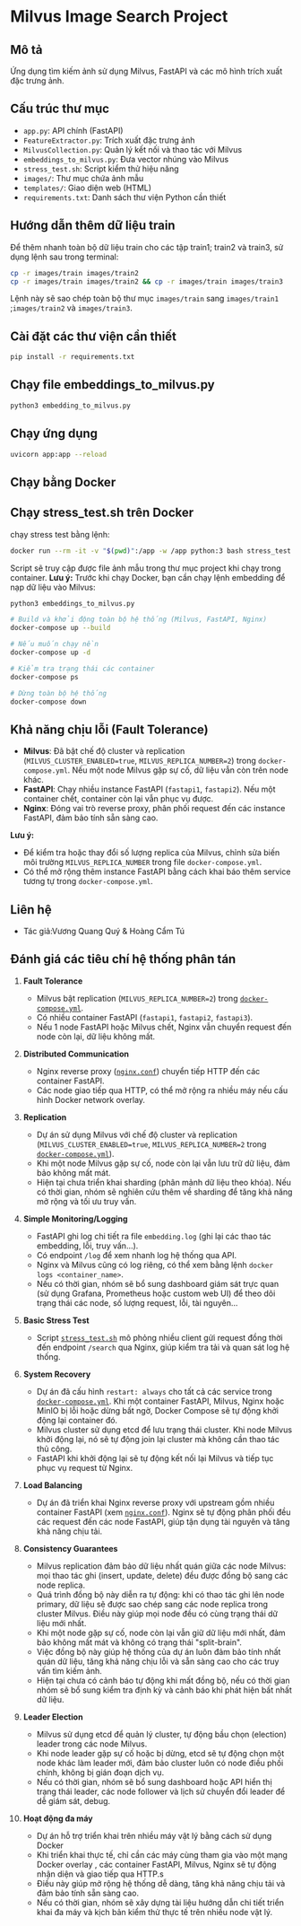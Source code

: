 # Milvus Image Search Project

## Mô tả
Ứng dụng tìm kiếm ảnh sử dụng Milvus, FastAPI và các mô hình trích xuất đặc trưng ảnh.

## Cấu trúc thư mục
- `app.py`: API chính (FastAPI)
- `FeatureExtractor.py`: Trích xuất đặc trưng ảnh
- `MilvusCollection.py`: Quản lý kết nối và thao tác với Milvus
- `embeddings_to_milvus.py`: Đưa vector nhúng vào Milvus
- `stress_test.sh`: Script kiểm thử hiệu năng
- `images/`: Thư mục chứa ảnh mẫu
- `templates/`: Giao diện web (HTML)
- `requirements.txt`: Danh sách thư viện Python cần thiết

## Hướng dẫn thêm dữ liệu train

Để thêm nhanh toàn bộ dữ liệu train cho các tập train1; train2 và train3, sử dụng lệnh sau trong terminal:
```bash
cp -r images/train images/train2
cp -r images/train images/train2 && cp -r images/train images/train3
```
Lệnh này sẽ sao chép toàn bộ thư mục `images/train` sang `images/train1` ;`images/train2` và `images/train3`.

## Cài đặt các thư viện cần thiết 
```bash
pip install -r requirements.txt
```
## Chạy file embeddings_to_milvus.py 
```bash
python3 embedding_to_milvus.py

```
## Chạy ứng dụng
```bash
uvicorn app:app --reload
```

## Chạy bằng Docker

## Chạy stress_test.sh trên Docker
 chạy stress test bằng lệnh:

```bash
docker run --rm -it -v "$(pwd)":/app -w /app python:3 bash stress_test.sh
```

Script sẽ truy cập được file ảnh mẫu trong thư mục project khi chạy trong container.
**Lưu ý:**
Trước khi chạy Docker, bạn cần chạy lệnh embedding để nạp dữ liệu vào Milvus:
```bash
python3 embeddings_to_milvus.py
```

```bash
# Build và khởi động toàn bộ hệ thống (Milvus, FastAPI, Nginx)
docker-compose up --build

# Nếu muốn chạy nền 
docker-compose up -d

# Kiểm tra trạng thái các container
docker-compose ps

# Dừng toàn bộ hệ thống
docker-compose down
```
## Khả năng chịu lỗi (Fault Tolerance)

- **Milvus**: Đã bật chế độ cluster và replication (`MILVUS_CLUSTER_ENABLED=true`, `MILVUS_REPLICA_NUMBER=2`) trong `docker-compose.yml`. Nếu một node Milvus gặp sự cố, dữ liệu vẫn còn trên node khác.
- **FastAPI**: Chạy nhiều instance FastAPI (`fastapi1`, `fastapi2`). Nếu một container chết, container còn lại vẫn phục vụ được.
- **Nginx**: Đóng vai trò reverse proxy, phân phối request đến các instance FastAPI, đảm bảo tính sẵn sàng cao.

**Lưu ý:**  
- Để kiểm tra hoặc thay đổi số lượng replica của Milvus, chỉnh sửa biến môi trường `MILVUS_REPLICA_NUMBER` trong file `docker-compose.yml`.
- Có thể mở rộng thêm instance FastAPI bằng cách khai báo thêm service tương tự trong `docker-compose.yml`.



## Liên hệ
- Tác giả:Vương Quang Quý & Hoàng Cẩm Tú
## Đánh giá các tiêu chí hệ thống phân tán

1. **Fault Tolerance**  
   - Milvus bật replication (`MILVUS_REPLICA_NUMBER=2`) trong [`docker-compose.yml`](docker-compose.yml:1).
   - Có nhiều container FastAPI (`fastapi1`, `fastapi2`, `fastapi3`).
   - Nếu 1 node FastAPI hoặc Milvus chết, Nginx vẫn chuyển request đến node còn lại, dữ liệu không mất.

2. **Distributed Communication**  
   - Nginx reverse proxy ([`nginx.conf`](nginx.conf:3)) chuyển tiếp HTTP đến các container FastAPI.
   - Các node giao tiếp qua HTTP, có thể mở rộng ra nhiều máy nếu cấu hình Docker network overlay.

3. **Replication**
   - Dự án sử dụng Milvus với chế độ cluster và replication (`MILVUS_CLUSTER_ENABLED=true`, `MILVUS_REPLICA_NUMBER=2` trong [`docker-compose.yml`](docker-compose.yml:1)).
   - Khi một node Milvus gặp sự cố, node còn lại vẫn lưu trữ dữ liệu, đảm bảo không mất mát.
   - Hiện tại chưa triển khai sharding (phân mảnh dữ liệu theo khóa). Nếu có thời gian, nhóm sẽ nghiên cứu thêm về sharding để tăng khả năng mở rộng và tối ưu truy vấn.

4. **Simple Monitoring/Logging**
   - FastAPI ghi log chi tiết ra file `embedding.log` (ghi lại các thao tác embedding, lỗi, truy vấn...).
   - Có endpoint `/log` để xem nhanh log hệ thống qua API.
   - Nginx và Milvus cũng có log riêng, có thể xem bằng lệnh `docker logs <container_name>`.
   - Nếu có thời gian, nhóm sẽ bổ sung dashboard giám sát trực quan (sử dụng Grafana, Prometheus hoặc custom web UI) để theo dõi trạng thái các node, số lượng request, lỗi, tài nguyên...


5. **Basic Stress Test**  
   - Script [`stress_test.sh`](stress_test.sh:1) mô phỏng nhiều client gửi request đồng thời đến endpoint `/search` qua Nginx, giúp kiểm tra tải và quan sát log hệ thống.

6. **System Recovery**
   - Dự án đã cấu hình `restart: always` cho tất cả các service trong [`docker-compose.yml`](docker-compose.yml:1). Khi một container FastAPI, Milvus, Nginx hoặc MinIO bị lỗi hoặc dừng bất ngờ, Docker Compose sẽ tự động khởi động lại container đó.
   - Milvus cluster sử dụng etcd để lưu trạng thái cluster. Khi node Milvus khởi động lại, nó sẽ tự động join lại cluster mà không cần thao tác thủ công.
   - FastAPI khi khởi động lại sẽ tự động kết nối lại Milvus và tiếp tục phục vụ request từ Nginx.
7. **Load Balancing**
   - Dự án đã triển khai Nginx reverse proxy với upstream gồm nhiều container FastAPI (xem [`nginx.conf`](nginx.conf:4)). Nginx sẽ tự động phân phối đều các request đến các node FastAPI, giúp tận dụng tài nguyên và tăng khả năng chịu tải.

8. **Consistency Guarantees**
    - Milvus replication đảm bảo dữ liệu nhất quán giữa các node Milvus: mọi thao tác ghi (insert, update, delete) đều được đồng bộ sang các node replica.
    - Quá trình đồng bộ này diễn ra tự động: khi có thao tác ghi lên node primary, dữ liệu sẽ được sao chép sang các node replica trong cluster Milvus. Điều này giúp mọi node đều có cùng trạng thái dữ liệu mới nhất.
    - Khi một node gặp sự cố, node còn lại vẫn giữ dữ liệu mới nhất, đảm bảo không mất mát và không có trạng thái "split-brain".
    - Việc đồng bộ này giúp hệ thống của dự án luôn đảm bảo tính nhất quán dữ liệu, tăng khả năng chịu lỗi và sẵn sàng cao cho các truy vấn tìm kiếm ảnh.
    - Hiện tại chưa có cảnh báo tự động khi mất đồng bộ, nếu có thời gian nhóm sẽ bổ sung kiểm tra định kỳ và cảnh báo khi phát hiện bất nhất dữ liệu.

9. **Leader Election**
   - Milvus sử dụng etcd để quản lý cluster, tự động bầu chọn (election) leader trong các node Milvus.
   - Khi node leader gặp sự cố hoặc bị dừng, etcd sẽ tự động chọn một node khác làm leader mới, đảm bảo cluster luôn có node điều phối chính, không bị gián đoạn dịch vụ.
   - Nếu có thời gian, nhóm sẽ bổ sung dashboard hoặc API hiển thị trạng thái leader, các node follower và lịch sử chuyển đổi leader để dễ giám sát, debug.

11. **Hoạt động đa máy**
    - Dự án hỗ trợ triển khai trên nhiều máy vật lý bằng cách sử dụng Docker 
    - Khi triển khai thực tế, chỉ cần các máy cùng tham gia vào một mạng Docker overlay , các container FastAPI, Milvus, Nginx sẽ tự động nhận diện và giao tiếp qua HTTP.s
    - Điều này giúp mở rộng hệ thống dễ dàng, tăng khả năng chịu tải và đảm bảo tính sẵn sàng cao.
    - Nếu có thời gian, nhóm sẽ xây dựng tài liệu hướng dẫn chi tiết triển khai đa máy và kịch bản kiểm thử thực tế trên nhiều node vật lý.